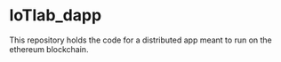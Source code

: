 # IoTlab_dapp

This repository holds the code for a distributed app meant to run on the ethereum blockchain.
